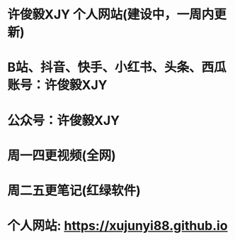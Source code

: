 # 许俊毅XJY 个人网站(建设中，一周内更新)

# B站、抖音、快手、小红书、头条、西瓜账号：许俊毅XJY
# 公众号：许俊毅XJY
# 周一四更视频(全网)
# 周二五更笔记(红绿软件)
# 个人网站: https://xujunyi88.github.io
